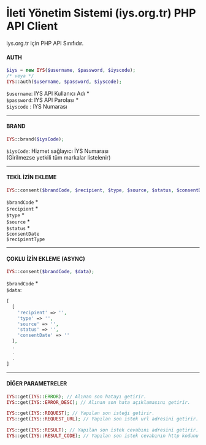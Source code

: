 # İleti Yönetim Sistemi (iys.org.tr) PHP API Client

iys.org.tr için PHP API Sınıfıdır.

#### AUTH
```php
$iys = new IYS($username, $password, $iyscode);
/* veya */
IYS::auth($username, $password, $iyscode);
```
`$username`: IYS API Kullanıcı Adı *  
`$password`: IYS API Parolası *  
`$iyscode` : IYS Numarası  

---

#### BRAND
```php
IYS::brand($iysCode);
```
`$iysCode`: Hizmet sağlayıcı İYS Numarası  
(Girilmezse yetkili tüm markalar listelenir)  

---

#### TEKİL İZİN EKLEME
```php
IYS::consent($brandCode, $recipient, $type, $source, $status, $consentDate, $recipientType);
```
`$brandCode` *  
`$recipient` *  
`$type` *  
`$source` *  
`$status` *  
`$consentDate`  
`$recipientType`

---

#### ÇOKLU İZİN EKLEME (ASYNC)
```php
IYS::consent($brandCode, $data);
```
`$brandCode` *  
`$data`:
```php
[
  [
    'recipient' => '',
    'type' => '',
    'source' => '',
    'status' => '',
    'consentDate' => ''
  ],
  .
  .
  .
]
```

---

#### DİĞER PARAMETRELER
```php
IYS::get(IYS::ERROR); // Alınan son hatayı getirir.
IYS::get(IYS::ERROR_DESC); // Alınan son hata açıklamasını getirir.

IYS::get(IYS::REQUEST); // Yapılan son isteği getirir.
IYS::get(IYS::REQUEST_URL); // Yapılan son istek url adresini getirir.

IYS::get(IYS::RESULT); // Yapılan son istek cevabını adresini getirir.
IYS::get(IYS::RESULT_CODE); // Yapılan son istek cevabının http kodunu getirir.
```
